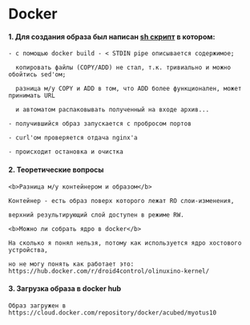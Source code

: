 <h1><b>Docker</b></h1>

<h4>1. Для создания образа был написан <a href="https://github.com/aytugana/my-otus-edu/blob/master/lesson-10/buildnrun.sh">sh скрипт</a> в котором:</h4>

    - с помощью docker build - < STDIN pipe описывается содержимое;

      копировать файлы (COPY/ADD) не стал, т.к. тривиально и можно обойтись sed'ом;

      разница м/у COPY и ADD в том, что ADD более функционален, может принимать URL

      и автоматом распаковывать полученный на входе архив...

    - получившийся образ запускается с пробросом портов

    - curl'ом проверяется отдача nginx'а

    - происходит остановка и очистка


<h4>2. Теоретические вопросы</h4>

    <b>Разница м/у контейнером и образом</b>

    Контейнер - есть образ поверх которого лежат RO слои-изменения,

    верхний результирующий слой доступен в режиме RW.

    <b>Можно ли собрать ядро в docker</b>

    На сколько я понял нельзя, потому как используется ядро хостового устройства,

    но не могу понять как работает это: https://hub.docker.com/r/droid4control/olinuxino-kernel/

<h4>3. Загрузка образа в docker hub</h4>

    Образ загружен в https://cloud.docker.com/repository/docker/acubed/myotus10
